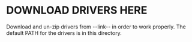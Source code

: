 # DOWNLOAD DRIVERS HERE
Download and un-zip drivers from --link-- in order to work properly. The default PATH for the drivers is in this directory. 
